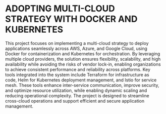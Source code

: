 # ADOPTING MULTI-CLOUD STRATEGY WITH DOCKER AND KUBERNETES
This project focuses on implementing a multi-cloud strategy to deploy applications seamlessly across AWS, Azure, and Google Cloud, using Docker for containerization and Kubernetes for orchestration. By leveraging multiple cloud providers, the solution ensures flexibility, scalability, and high availability while avoiding the risks of vendor lock-in, enabling organizations to achieve consistent performance and reliability across platforms.
Key tools integrated into the system include Terraform for infrastructure as code, Helm for Kubernetes deployment management, and Istio for service mesh. These tools enhance inter-service communication, improve security, and optimize resource utilization, while enabling dynamic scaling and reducing operational complexity. The project is designed to streamline cross-cloud operations and support efficient and secure application management.
